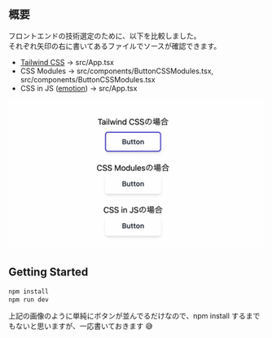 ## 概要

フロントエンドの技術選定のために、以下を比較しました。  
それぞれ矢印の右に書いてあるファイルでソースが確認できます。

- [Tailwind CSS](https://tailwindcss.com/) → src/App.tsx
- CSS Modules → src/components/ButtonCSSModules.tsx, src/components/ButtonCSSModules.tsx
- CSS in JS ([emotion](https://emotion.sh/docs/introduction)) → src/App.tsx

![overview.png](./overview.png)

## Getting Started

```
npm install
npm run dev
```

上記の画像のように単純にボタンが並んでるだけなので、npm install するまでもないと思いますが、一応書いておきます 😅

